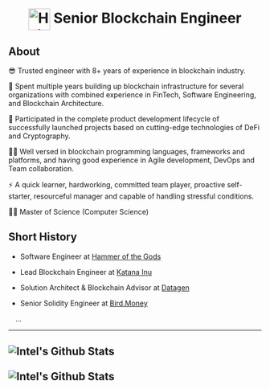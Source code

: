 <h1 align="center"><img align="center" width="43" alt="Hi there!" src="https://raw.githubusercontent.com/MartinHeinz/MartinHeinz/master/wave.gif" /> Senior Blockchain Engineer</h1>

## About

😎 Trusted engineer with 8+ years of experience in blockchain industry.

🔭 Spent multiple years building up blockchain infrastructure for several organizations with combined experience in FinTech, Software Engineering, and Blockchain Architecture.

🚀 Participated in the complete product development lifecycle of successfully launched projects based on cutting-edge technologies of DeFi and Cryptography.

👨‍💻 Well versed in blockchain programming languages, frameworks and platforms,  and having good experience in Agile development, DevOps and Team collaboration.

⚡ A quick learner, hardworking, committed team player, proactive self-starter, resourceful manager and capable of handling stressful conditions.

👨‍🎓 Master of Science (Computer Science)

## Short History

- Software Engineer at <a href="https://github.com/hotg-ai">Hammer of the Gods</a>

- Lead Blockchain Engineer at <a href="https://github.com/katanainu">Katana Inu</a>

- Solution Architect & Blockchain Advisor at <a href="https://github.com/Datagen-Project">Datagen</a>

- Senior Solidity Engineer at <a href="https://github.com/bird-money">Bird.Money</a>

&emsp;...

--- 

<img align="center" alt="Intel's Github Stats" src="https://github-readme-stats.vercel.app/api?username=IntelMin&show_icons=true&hide_border=true" /><br /><br />
<img align="center" alt="Intel's Github Stats" src="https://github-readme-streak-stats.herokuapp.com/?user=IntelMin&hide_border=true" />
---
